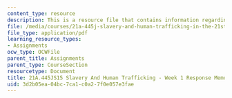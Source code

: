 ```yaml
---
content_type: resource
description: This is a resource file that contains information regarding week 1 memo.
file: /media/courses/21a-445j-slavery-and-human-trafficking-in-the-21st-century-spring-2015/3d2b05ea04bc7ca1c0a27f0e057e3fae_MIT21A_445JS15_Week1memo.pdf
file_type: application/pdf
learning_resource_types:
- Assignments
ocw_type: OCWFile
parent_title: Assignments
parent_type: CourseSection
resourcetype: Document
title: 21A.445JS15 Slavery And Human Trafficking - Week 1 Response Memo
uid: 3d2b05ea-04bc-7ca1-c0a2-7f0e057e3fae
---
```


